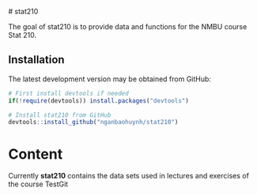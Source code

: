 
<!-- README.md is generated from README.Rmd. Please edit that file -->

\# stat210

The goal of stat210 is to provide data and functions for the NMBU course
Stat 210.

## Installation

The latest development version may be obtained from GitHub:

``` r
# First install devtools if needed
if(!require(devtools)) install.packages("devtools")

# Install stat210 from GitHub
devtools::install_github("nganbaohuynh/stat210")
```

# Content

Currently **stat210** contains the data sets used in lectures and
exercises of the course TestGit
